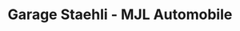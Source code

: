 ---
title: "Garage Staehli - MJL Automobile"
url: /nort-sur-erdre/garage-staehli-mjl-automobile/
shop: réparation de voitures
---
